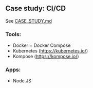## Case study: CI/CD

See [CASE_STUDY.md](CASE_STUDY.md)

### Tools:

- Docker + Docker Compose
- Kubernetes (https://kubernetes.io/)
- Kompose (https://kompose.io/)

### Apps:

- Node.JS

